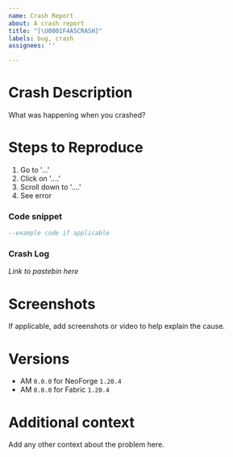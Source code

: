 ```yaml
---
name: Crash Report
about: A crash report
title: "[\U0001F4A5CRASH]"
labels: bug, crash
assignees: ''

---
```


# Crash Description
What was happening when you crashed?

# Steps to Reproduce
1. Go to '...'
2. Click on '....'
3. Scroll down to '....'
4. See error

### Code snippet
```lua
--example code if applicable
```

### Crash Log
*Link to pastebin here*

# Screenshots
If applicable, add screenshots or video to help explain the cause.

# Versions
 - AM `0.0.0` for NeoForge `1.20.4`
 - AM `0.0.0` for Fabric `1.20.4`

# Additional context
Add any other context about the problem here.
